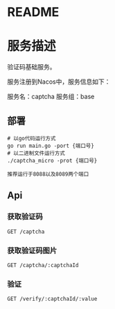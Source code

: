 # README
# 服务描述
验证码基础服务。

服务注册到Nacos中，服务信息如下：

服务名：captcha
服务组：base

## 部署
```shell
# 以go代码运行方式
go run main.go -port {端口号}
# 以二进制文件运行方式
./captcha_micro -prot {端口号}

推荐运行于8088以及8089两个端口
```

## Api

### 获取验证码

```http
GET /captcha
```

### 获取验证码图片

```http
GET /captcha/:captchaId
```

### 验证

```http
GET /verify/:captchaId/:value
```

